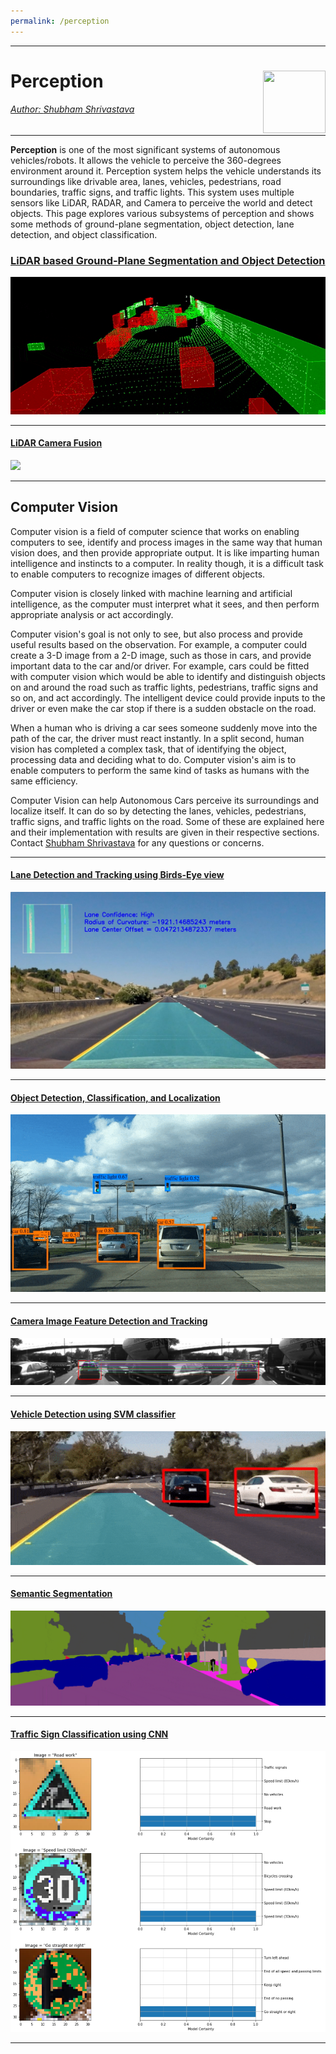 ```yaml
---
permalink: /perception
---
```


---
# Perception <a href="../../index.html"><img style="float: right;" src="/img/logo_circle.png" height="100" width="100">   

###### Author: *[Shubham Shrivastava](http://www.towardsautonomy.com/#shubham)*   
---

**Perception** is one of the most significant systems of autonomous vehicles/robots. It allows the vehicle to perceive the 360-degrees environment around it. Perception system helps the vehicle understands its surroundings like drivable area, lanes, vehicles, pedestrians, road boundaries, traffic signs, and traffic lights. This system uses multiple sensors like LiDAR, RADAR, and Camera to perceive the world and detect objects. This page explores various subsystems of perception and shows some methods of ground-plane segmentation, object detection, lane detection, and object classification.

### [LiDAR based Ground-Plane Segmentation and Object Detection](/perception/lidar_object_detection_clustering)  
![](docs/perception/img/lidar_objects_front_view.gif)

---

#### [LiDAR Camera Fusion](/perception/lidar_camera_fusion)  
![](docs/perception/img/lidar_camera_fusion.gif)

---

## Computer Vision

Computer vision is a field of computer science that works on enabling computers to see, identify and process images in the same way that human vision does, and then provide appropriate output. It is like imparting human intelligence and instincts to a computer. In reality though, it is a difficult task to enable computers to recognize images of different objects.

Computer vision is closely linked with machine learning and artificial intelligence, as the computer must interpret what it sees, and then perform appropriate analysis or act accordingly.

Computer vision's goal is not only to see, but also process and provide useful results based on the observation. For example, a computer could create a 3-D image from a 2-D image, such as those in cars, and provide important data to the car and/or driver. For example, cars could be fitted with computer vision which would be able to identify and distinguish objects on and around the road such as traffic lights, pedestrians, traffic signs and so on, and act accordingly. The intelligent device could provide inputs to the driver or even make the car stop if there is a sudden obstacle on the road.

When a human who is driving a car sees someone suddenly move into the path of the car, the driver must react instantly. In a split second, human vision has completed a complex task, that of identifying the object, processing data and deciding what to do. Computer vision's aim is to enable computers to perform the same kind of tasks as humans with the same efficiency.

Computer Vision can help Autonomous Cars perceive its surroundings and localize itself. It can do so by detecting the lanes, vehicles, pedestrians, traffic signs, and traffic lights on the road. Some of these are explained here and their implementation with results are given in their respective sections. Contact [Shubham Shrivastava](http://www.towardsautonomy.com/#shubham) for any questions or concerns.

---

#### [Lane Detection and Tracking using Birds-Eye view](/perception/lane_detection)  
![](docs/perception/img/lane_detection/straight_lines1.jpg)

---

#### [Object Detection, Classification, and Localization](/dl/obj_detection)
![](docs/perception/img/yolov2_objects.gif)

---

#### [Camera Image Feature Detection and Tracking](/perception/feature_tracking)
![](docs/perception/img/matching_points.png)

---

#### [Vehicle Detection using SVM classifier](/perception/vehicle_detection)  
![](img/lane_veh.gif)

---

#### [Semantic Segmentation](/dl/semseg)
![](docs/perception/img/semseg.gif)

---

#### [Traffic Sign Classification using CNN](/perception/traffic_sign_classification)
![](docs/perception/img/traffic_sign_classification/test_detection.png)

---
